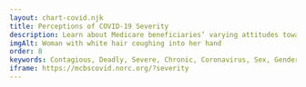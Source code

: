 ```yaml
---
layout: chart-covid.njk
title: Perceptions of COVID-19 Severity
description: Learn about Medicare beneficiaries’ varying attitudes toward COVID-19 and the severity of the pandemic.
imgAlt: Woman with white hair coughing into her hand
order: 8
keywords: Contagious, Deadly, Severe, Chronic, Coronavirus, Sex, Gender, Age, Income, Race, Ethnicity, Language, English, Dual, Dual eligible, Smoking, Smoker, Tobacco, Immune system, Pandemic
iframe: https://mcbscovid.norc.org/?severity
---
```

